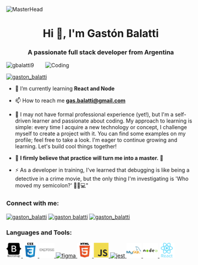 ![MasterHead](https://github.com/GBalatti9/GBalatti9/blob/main/Let%E2%80%99s%20Code.png)
<h1 align="center">Hi 👋, I'm Gastón Balatti</h1>
<h3 align="center">A passionate full stack developer from Argentina</h3>
<img align="right" alt="Coding" width="400" src="https://cdn.dribbble.com/users/1162077/screenshots/3848914/programmer.gif”>

<p align="left"> <img src="https://komarev.com/ghpvc/?username=gbalatti9&label=Profile%20views&color=0e75b6&style=flat" alt="gbalatti9" /> </p>

<p align="left"> <a href="https://twitter.com/gaston_balatti" target="blank"><img src="https://img.shields.io/twitter/follow/gaston_balatti?logo=twitter&style=for-the-badge" alt="gaston_balatti" /></a> </p>

- 🌱 I’m currently learning **React and Node**

- 📫 How to reach me **gas.balatti@gmail.com**

- 📄 I may not have formal professional experience (yet!), but I'm a self-driven learner and passionate about coding. My approach to learning is simple: every time I acquire a new technology or concept, I challenge myself to create a project with it. You can find some examples on my profile; feel free to take a look. I'm eager to continue growing and learning. Let's build cool things together!
  
- 💪 **I firmly believe that practice will turn me into a master.** 🚀
  
- ⚡ As a developer in training, I've learned that debugging is like being a detective in a crime movie, but the only thing I'm investigating is 'Who moved my semicolon?' 🕵️‍♂️💻"

<h3 align="left">Connect with me:</h3>
<p align="left">
<a href="https://twitter.com/gaston_balatti" target="blank"><img align="center" src="https://raw.githubusercontent.com/rahuldkjain/github-profile-readme-generator/master/src/images/icons/Social/twitter.svg" alt="gaston_balatti" height="30" width="40" /></a>
<a href="https://linkedin.com/in/gaston balatti" target="blank"><img align="center" src="https://raw.githubusercontent.com/rahuldkjain/github-profile-readme-generator/master/src/images/icons/Social/linked-in-alt.svg" alt="gaston balatti" height="30" width="40" /></a>
<a href="https://instagram.com/gaston_balatti" target="blank"><img align="center" src="https://raw.githubusercontent.com/rahuldkjain/github-profile-readme-generator/master/src/images/icons/Social/instagram.svg" alt="gaston_balatti" height="30" width="40" /></a>
</p>

<h3 align="left">Languages and Tools:</h3>
<p align="left"> <a href="https://getbootstrap.com" target="_blank" rel="noreferrer"> <img src="https://raw.githubusercontent.com/devicons/devicon/master/icons/bootstrap/bootstrap-plain-wordmark.svg" alt="bootstrap" width="40" height="40"/> </a> <a href="https://www.w3schools.com/css/" target="_blank" rel="noreferrer"> <img src="https://raw.githubusercontent.com/devicons/devicon/master/icons/css3/css3-original-wordmark.svg" alt="css3" width="40" height="40"/> </a> <a href="https://expressjs.com" target="_blank" rel="noreferrer"> <img src="https://raw.githubusercontent.com/devicons/devicon/master/icons/express/express-original-wordmark.svg" alt="express" width="40" height="40"/> </a> <a href="https://www.figma.com/" target="_blank" rel="noreferrer"> <img src="https://www.vectorlogo.zone/logos/figma/figma-icon.svg" alt="figma" width="40" height="40"/> </a> <a href="https://www.w3.org/html/" target="_blank" rel="noreferrer"> <img src="https://raw.githubusercontent.com/devicons/devicon/master/icons/html5/html5-original-wordmark.svg" alt="html5" width="40" height="40"/> </a> <a href="https://developer.mozilla.org/en-US/docs/Web/JavaScript" target="_blank" rel="noreferrer"> <img src="https://raw.githubusercontent.com/devicons/devicon/master/icons/javascript/javascript-original.svg" alt="javascript" width="40" height="40"/> </a> <a href="https://jestjs.io" target="_blank" rel="noreferrer"> <img src="https://www.vectorlogo.zone/logos/jestjsio/jestjsio-icon.svg" alt="jest" width="40" height="40"/> </a> <a href="https://www.mysql.com/" target="_blank" rel="noreferrer"> <img src="https://raw.githubusercontent.com/devicons/devicon/master/icons/mysql/mysql-original-wordmark.svg" alt="mysql" width="40" height="40"/> </a> <a href="https://nodejs.org" target="_blank" rel="noreferrer"> <img src="https://raw.githubusercontent.com/devicons/devicon/master/icons/nodejs/nodejs-original-wordmark.svg" alt="nodejs" width="40" height="40"/> </a> <a href="https://reactjs.org/" target="_blank" rel="noreferrer"> <img src="https://raw.githubusercontent.com/devicons/devicon/master/icons/react/react-original-wordmark.svg" alt="react" width="40" height="40"/> </a> </p>
